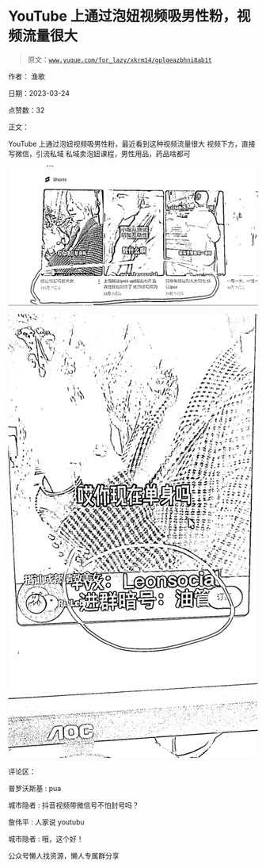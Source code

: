 # YouTube 上通过泡妞视频吸男性粉，视频流量很大

> 原文：[`www.yuque.com/for_lazy/xkrm14/gplgeazbhni8ab1t`](https://www.yuque.com/for_lazy/xkrm14/gplgeazbhni8ab1t)



作者： 渔歌



日期：2023-03-24



点赞数：32

<ne-hole id="u0941bb37" data-lake-id="u0941bb37">

正文：



YouTube 上通过泡妞视频吸男性粉，最近看到这种视频流量很大 视频下方，直接写微信，引流私域 私域卖泡妞课程，男性用品，药品啥都可



![](img/61afa2642ba424299de181179aecff9b.png)



![](img/bd4b3111db8de10a388e63cdf947f985.png)

<ne-hole id="u39a1fc6c" data-lake-id="u39a1fc6c">

评论区：



普罗沃斯基 : pua



城市隐者 : 抖音视频带微信号不怕封号吗？



詹伟平 : 人家说 youtubu



城市隐者 : 哦，这个好！

<ne-hole id="u99f4f21f" data-lake-id="u99f4f21f">

公众号懒人找资源，懒人专属群分享

</ne-hole></ne-hole></ne-hole>
